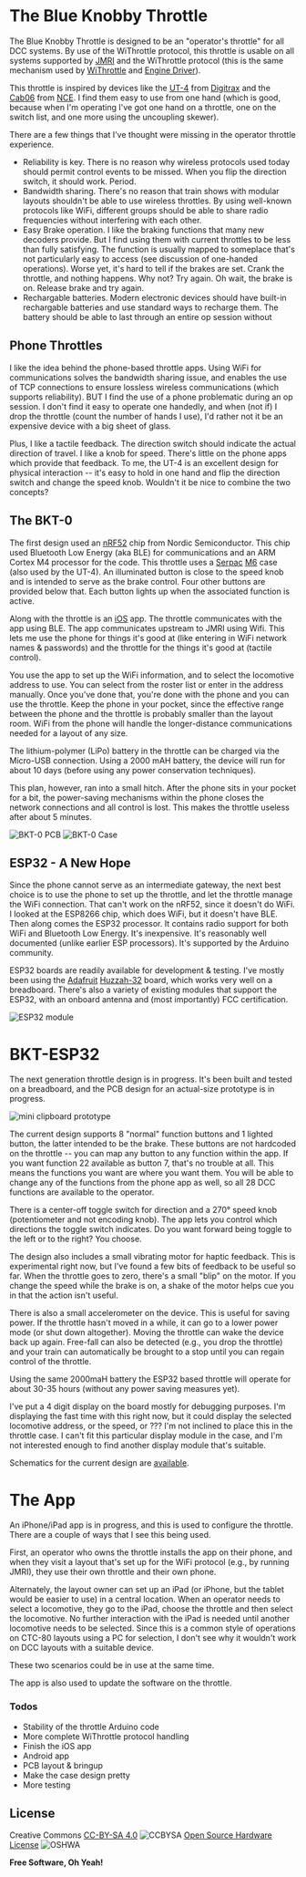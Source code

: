 # The Blue Knobby Throttle

The Blue Knobby Throttle is designed to be an "operator's throttle" for all DCC systems.   By use of the WiThrottle protocol, this throttle is usable on all systems supported by [JMRI] and the WiThrottle protocol (this is the same mechanism used by [WiThrottle] and [Engine Driver][enginedriver]).  

This throttle is inspired by devices like the [UT-4] from [Digitrax] and the [Cab06] from [NCE].  I find them easy to use from one hand (which is good, because when I'm operating I've got one hand on a throttle, one on the switch list, and one more using the uncoupling skewer).   

There are a few things that I've thought were missing in the operator throttle experience.

 - Reliability is key.  There is no reason why wireless protocols used today should permit control events to be missed.  When you flip the direction switch, it should work.   Period.  
 - Bandwidth sharing.   There's no reason that train shows with modular layouts shouldn't be able to use wireless throttles.  By using well-known protocols like WiFi, different groups should be able to share radio frequencies without interfering with each other.
 - Easy Brake operation.   I like the braking functions that many new decoders provide.  But I find using them with current throttles to be less than fully satisfying.  The function is usually mapped to someplace that's not particularly easy to access (see discussion of one-handed operations).  Worse yet, it's hard to tell if the brakes are set.  Crank the throttle, and nothing happens.   Why not?  Try again.  Oh wait, the brake is on.  Release brake and try again.
 - Rechargable batteries.   Modern electronic devices should have built-in rechargable batteries and use standard ways to recharge them.  The battery should be able to last through an entire op session without 


##  Phone Throttles

I like the idea behind the phone-based throttle apps.  Using WiFi for communications solves the bandwidth sharing issue, and enables the use of TCP connections to ensure lossless wireless communications (which supports reliability).  BUT I find the use of a phone problematic during an op session.  I don't find it easy to operate one handedly, and when (not if) I drop the throttle (count the number of hands I use), I'd rather not it be an expensive device with a big sheet of glass.

Plus, I like a tactile feedback.  The direction switch should indicate the actual direction of travel.  I like a knob for speed.   There's little on the phone apps which provide that feedback.   To me, the UT-4 is an excellent design for physical interaction -- it's easy to hold in one hand and flip the direction switch and change the speed knob.   Wouldn't it be nice to combine the two concepts?
 
## The BKT-0

The first design used an [nRF52] chip from Nordic Semiconductor.  This chip used Bluetooth Low Energy (aka BLE) for communications and an ARM Cortex M4 processor for the code.  This throttle uses a [Serpac][Serpac] [M6][M6] case (also used by the UT-4).  An illuminated button is close to the speed knob and is intended to serve as the brake control.   Four other buttons are provided below that.  Each button lights up when the associated function is active.   

Along with the throttle is an [iOS] app.  The throttle communicates with the app using BLE.  The app communicates upstream to JMRI using Wifi.   This lets me use the phone for things it's good at (like entering in WiFi network names & passwords) and the throttle for the things it's good at (tactile control).

You use the app to set up the WiFi information, and to select the locomotive address to use.  You can select from the roster list or enter in the address manually.   Once you've done that, you're done with the phone and you can use the throttle.  Keep the phone in your pocket, since the effective range between the phone and the throttle is probably smaller than the layout room.   WiFi from the phone will handle the longer-distance communications needed for a layout of any size.

The lithium-polymer (LiPo) battery in the throttle can be charged via the Micro-USB connection.  Using a 2000 mAH battery, the device will run for about 10 days (before using any power conservation techniques).   

This plan, however, ran into a small hitch.  After the phone sits in your pocket for a bit, the power-saving mechanisms within the phone closes the network connections and all control is lost.   This makes the throttle useless after about 5 minutes.   

![BKT-0 PCB](pics/BKT0-PCB.jpg)
![BKT-0 Case](pics/BKT0-CASE.jpg)


## ESP32 - A New Hope

Since the phone cannot serve as an intermediate gateway, the next best choice is to use the phone to set up the throttle, and let the throttle manage the WiFi connection.  That can't work on the nRF52, since it doesn't do WiFi.  I looked at the ESP8266 chip, which does WiFi, but it doesn't have BLE.  Then along comes the ESP32 processor.  It contains radio support for both WiFi and Bluetooth Low Energy.  It's inexpensive.  It's reasonably well documented (unlike earlier ESP processors).  It's supported by the Arduino community.  

ESP32 boards are readily available for development & testing.  I've mostly been using the [Adafruit] [Huzzah-32][Huzzah32] board, which works very well on a breadboard.   There's also a variety of existing modules that support the ESP32, with an onboard antenna and (most importantly) FCC certification.

![ESP32 module](pics/esp32-module.jpg)

# BKT-ESP32

The next generation throttle design is in progress.  It's been built and tested on a breadboard, and the PCB design for an actual-size prototype is in progress.  

![mini clipboard prototype](pics/clipboard1.jpg)

The current design supports 8 "normal" function buttons and 1 lighted button, the latter intended to be the brake.  These buttons are not hardcoded on the throttle -- you can map any button to any function within the app.  If you want function 22 available as button 7, that's no trouble at all.  This means the functions you want are where you want them. You will be able to change any of the functions from the phone app as well, so all 28 DCC functions are available to the operator.     

There is a center-off toggle switch for direction and a 270&deg; speed knob (potentiometer and not encoding knob).  The app lets you control which directions the toggle switch indicates.   Do you want forward being toggle to the left or to the right?   You choose.

The design also includes a small vibrating motor for haptic feedback.   This is experimental right now, but I've found a few bits of feedback to be useful so far.  When the throttle goes to zero, there's a small "blip" on the motor.  If you change the speed while the brake is on, a shake of the motor helps cue you in that the action isn't useful.

There is also a small accelerometer on the device.  This is useful for saving power.  If the throttle hasn't moved in a while, it can go to a lower power mode (or shut down altogether).  Moving the throttle can wake the device back up again.  Free-fall can also be detected (e.g., you drop the throttle) and your train can automatically be brought to a stop until you can regain control of the throttle.  

Using the same 2000maH battery the ESP32 based throttle will operate for about 30-35 hours (without any power saving measures yet).  

I've put a 4 digit display on the board mostly for debugging purposes.  I'm displaying the fast time with this right now, but it could display the selected locomotive address, or the speed, or ???    I'm not inclined to place this in the throttle case.  I can't fit this particular display module in the case, and I'm not interested enough to find another display module that's suitable.  

Schematics for the current design are [available](throttle-hardware/bkt-esp32.pdf).

# The App

An iPhone/iPad app is in progress, and this is used to configure the throttle.  There are a couple of ways that I see this being used.

First, an operator who owns the throttle installs the app on their phone, and when they visit a layout that's set up for the WiFi protocol (e.g., by running JMRI), they use their own throttle and their own phone.  

Alternately, the layout owner can set up an iPad (or iPhone, but the tablet would be easier to use) in a central location.  When an operator needs to select a locomotive, they go to the iPad, choose the throttle and then select the locomotive.  No further interaction with the iPad is needed until another locomotive needs to be selected.  Since this is a common style of operations on CTC-80 layouts using a PC for selection, I don't see why it wouldn't work on DCC layouts with a suitable device.

These two scenarios could be in use at the same time.  

The app is also used to update the software on the throttle.   


### Todos
 - Stability of the throttle Arduino code
 - More complete WiThrottle protocol handling
 - Finish the iOS app
 - Android app
 - PCB layout & bringup
 - Make the case design pretty
 - More testing

License
----

Creative Commons [CC-BY-SA 4.0][CCBYSA]   ![CCBYSA](https://i.creativecommons.org/l/by-sa/4.0/88x31.png)
[Open Source Hardware License](https://www.oshwa.org/definition/) ![OSHWA](https://i2.wp.com/www.oshwa.org/wp-content/uploads/2014/03/oshw-logo-100-px.png)

**Free Software, Oh Yeah!**

[//]: # (These are reference links used in the body of this note and get stripped out when the markdown processor does its job. There is no need to format nicely because it shouldn't be seen. Thanks SO - http://stackoverflow.com/questions/4823468/store-comments-in-markdown-syntax)

   [jmri]: <http://jmri.org/>
   [WiThrottle]: <http://www.withrottle.com/html/home.html>
   [enginedriver]: <https://enginedriver.mstevetodd.com/>
   [UT-4]: <http://www.digitrax.com/products/throttles/ut4/>
   [Digitrax]: <http://www.digitrax.com/>
   [Cab06]: <https://ncedcc.zendesk.com/hc/en-us/articles/200552679-Cab06pr>
   [NCE]: <http://www.ncedcc.com/>
   [Serpac]: <http://www.serpac.com/>
   [M6]: <http://www.serpac.com/m6.aspx>
   [iOS]: <https://www.apple.com/ios/>
   [nRF52]: <https://www.nordicsemi.com/Products/Low-power-short-range-wireless/nRF52832>
   [ESP32]: <https://www.espressif.com/en/products/hardware/esp32/overview>
   [Adafruit]: <https://www.adafruit.com/>
   [Huzzah32]: <https://www.adafruit.com/product/3405>
   [CCBYSA]: <http://creativecommons.org/licenses/by-sa/4.0/>
   
